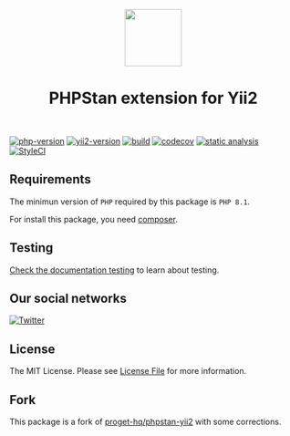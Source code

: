 <p align="center">
    <a href="https://github.com/yii2-extensions/phpstan" target="_blank">
        <img src="https://www.yiiframework.com/image/yii_logo_light.svg" height="100px;">
    </a>
    <h1 align="center">PHPStan extension for Yii2</h1>
    <br>
</p>

[![php-version](https://img.shields.io/badge/PHP-%3E%3D8.1-787CB5)](https://www.php.net/releases/8.1/en.php)
[![yii2-version](https://img.shields.io/badge/yii2%20version-2.2-blue)](https://github.com/yiisoft/yii2/tree/2.2)
[![build](https://github.com/yii2-extensions/phpstan/actions/workflows/build.yml/badge.svg)](https://github.com/yii2-extensions/phpstan/actions/workflows/build.yml)
[![codecov](https://codecov.io/gh/yii2-extensions/phpstan/branch/main/graph/badge.svg?token=MF0XUGVLYC)](https://codecov.io/gh/yii2-extensions/phpstan)
[![static analysis](https://github.com/yii2-extensions/phpstan/actions/workflows/static.yml/badge.svg)](https://github.com/yii2-extensions/phpstan/actions/workflows/static.yml)
[![StyleCI](https://github.styleci.io/repos/701347895/shield?branch=main)](https://github.styleci.io/repos/701347895?branch=main)

## Requirements

The minimun version of `PHP` required by this package is `PHP 8.1`.

For install this package, you need [composer](https://getcomposer.org/).

## Testing

[Check the documentation testing](/docs/testing.md) to learn about testing.

## Our social networks

[![Twitter](https://img.shields.io/badge/twitter-follow-1DA1F2?logo=twitter&logoColor=1DA1F2&labelColor=555555?style=flat)](https://twitter.com/Terabytesoftw)

## License

The MIT License. Please see [License File](LICENSE.md) for more information.

## Fork 

This package is a fork of [proget-hq/phpstan-yii2](https://github.com/proget-hq/phpstan-yii2) with some corrections.
